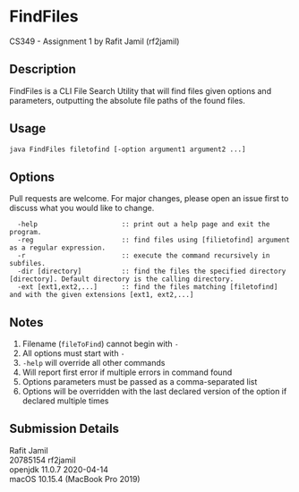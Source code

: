 # FindFiles

CS349 - Assignment 1 by Rafit Jamil (rf2jamil)

## Description

FindFiles is a CLI File Search Utility that will find files given options and parameters, outputting the absolute file paths of the found files.

## Usage
```bash
java FindFiles filetofind [-option argument1 argument2 ...]
```

## Options
Pull requests are welcome. For major changes, please open an issue first to discuss what you would like to change.

```
  -help                     :: print out a help page and exit the program.
  -reg                      :: find files using [filietofind] argument as a regular expression.
  -r                        :: execute the command recursively in subfiles.
  -dir [directory]          :: find the files the specified directory [directory]. Default directory is the calling directory.
  -ext [ext1,ext2,...]      :: find the files matching [filetofind] and with the given extensions [ext1, ext2,...]
```

## Notes
1. Filename (`fileToFind`) cannot begin with `-`
2. All options must start with `-` 
3. `-help` will override all other commands
4. Will report first error if multiple errors in command found
5. Options parameters must be passed as a comma-separated list
6. Options will be overridden with the last declared version of the option if declared multiple times

## Submission Details
 Rafit Jamil\
 20785154 rf2jamil\
 openjdk 11.0.7 2020-04-14\
 macOS 10.15.4 (MacBook Pro 2019)
